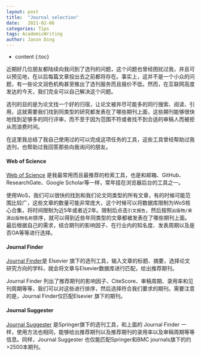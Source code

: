 ```yaml
---
layout: post
title:  "Journal selection"
date:   2021-02-06
categories: Tips
tags: AcademicWriting
author: Jason Ding
---
```


* content
{:toc}


近期好几位朋友都陆续向我问到了选刊的问题，这个问题也曾经困扰过我，并且可以预见地，在以后每篇文章投出去之前都将存在。事实上，这并不是一个小众的问题，有一些论文润色机构甚至推出了选刊服务而且报价不低。然而，在互联网高度发达的今天，我们完全可以自己解决这个问题。

选刊的目的是为论文找一个好的归宿，让论文被并尽可能多的同行搜索、阅读、引用，这就需要我们找到同类型的研究都发表在了哪些期刊上面，这些期刊能够很快地找到足够多的同行评审，而不至于因为范围不符或者找不到合适的审稿人而被拒从而浪费时间。

在这里我总结了我自己使用过的可以完成这项任务的工具，这些工具曾经帮助过我选刊，也帮助过我回答那些向我询问的朋友。



#### **Web of Science**

[Web of Science](https://www.webofscience.com/wos/alldb/basic-search) 是我最常用而且最推荐的检索工具，也是和邮箱、GitHub、ResearchGate、Google Scholar等一样，常年挂在浏览器后台的工具之一。

使用WoS，我们可以很快的找到和我们论文同类型的所有文章，有的时候可能范围比较广，这些文章的数量可能非常庞大，这个时候可以将数据库限制为WoS核心合集，将时间限制为近5年或者近2年。限制后点击`引文报告`，然后按照`出版物/来源出版物名称`排序，就可以得到近些年同类型的文章都被发表在了哪些期刊上面。最后根据自己的需求，结合期刊的影响因子、在行业内的知名度、发表周期以及是否OA等等进行选择。



#### **Journal Finder**

[Journal Finder](https://journalfinder.elsevier.com/)是 Elsevier 旗下的选刊工具，输入文章的标题、摘要，选择论文研究方向的学科，就会将文章与Elsevier数据库进行匹配，给出推荐期刊。

Journal Finder 列出了推荐期刊的影响因子、CiteScore、审稿周期、录用率和见刊周期等等，我们可以对这些进行排序，然后选择符合我们要求的期刊。需要注意的是，Journal Finder仅匹配Elsevier 旗下的期刊。



#### **Journal Suggester**

[Journal Suggester](https://journalsuggester.springer.com/) 是Springer旗下的选刊工具，和上面的 Journal Finder 一样，使用方法也相同，能够给出推荐期刊以及推荐期刊的录用率以及审稿周期等等信息。同样，Journal Suggester 也仅能匹配Springer和BMC journals旗下的约>2500本期刊。



